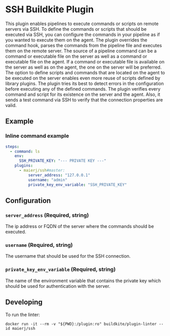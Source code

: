 # SSH Buildkite Plugin

This plugin enables pipelines to execute commands or scripts on remote servers via SSH.
To define the commands or scripts that should be executed via SSH, you can configure the commands in your pipeline as if you wanted to execute them on the agent.
The plugin overrides the command hook, parses the commands from the pipeline file and executes them on the remote server.
The source of a pipeline command can be a command or executable file on the server as well as a command or executable file on the agent.
If a command or executable file is available on the server as well as on the agent, the one on the server will be preferred.
The option to define scripts and commands that are located on the agent to be executed on the server enables even more reuse of scripts defined by library plugins.
The plugin tries its best to detect errors in the configuration before executing any of the defined commands. 
The plugin verifies every command and script for its existence on the server and the agent.
Also, it sends a test command via SSH to verify that the connection properties are valid.

## Example

### Inline command example

```yml
steps:
  - command: ls
    env:
      SSH_PRIVATE_KEY: "--- PRIVATE KEY ---"
    plugins:
      - maierj/ssh#master:
          server_address: "127.0.0.1"
          username: "admin"
          private_key_env_variable: "SSH_PRIVATE_KEY"
```

## Configuration

### `server_address` (Required, string)

The ip address or FQDN of the server where the commands should be executed.

### `username` (Required, string)

The username that should be used for the SSH connection.

### `private_key_env_variable` (Required, string)

The name of the environment variable that contains the private key which should be used for authentication with the server.

## Developing

To run the linter:

```shell
docker run -it --rm -v "${PWD}:/plugin:ro" buildkite/plugin-linter --id maierj/ssh
```